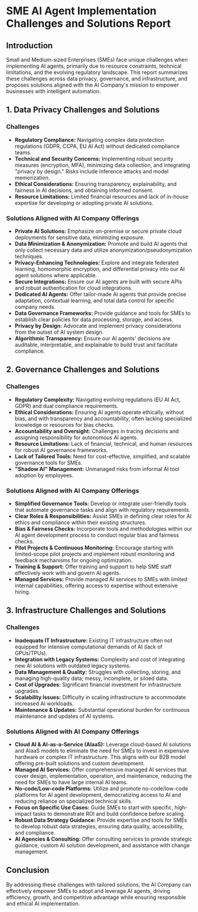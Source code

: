 # SME AI Agent Implementation Challenges and Solutions Report

## Introduction
Small and Medium-sized Enterprises (SMEs) face unique challenges when implementing AI agents, primarily due to resource constraints, technical limitations, and the evolving regulatory landscape. This report summarizes these challenges across data privacy, governance, and infrastructure, and proposes solutions aligned with the AI Company's mission to empower businesses with intelligent automation.

## 1. Data Privacy Challenges and Solutions

### Challenges
*   **Regulatory Compliance:** Navigating complex data protection regulations (GDPR, CCPA, EU AI Act) without dedicated compliance teams.
*   **Technical and Security Concerns:** Implementing robust security measures (encryption, MFA), minimizing data collection, and integrating "privacy by design." Risks include inference attacks and model memorization.
*   **Ethical Considerations:** Ensuring transparency, explainability, and fairness in AI decisions, and obtaining informed consent.
*   **Resource Limitations:** Limited financial resources and lack of in-house expertise for developing or adopting private AI solutions.

### Solutions Aligned with AI Company Offerings
*   **Private AI Solutions:** Emphasize on-premise or secure private cloud deployments for sensitive data, minimizing exposure.
*   **Data Minimization & Anonymization:** Promote and build AI agents that only collect necessary data and utilize anonymization/pseudonymization techniques.
*   **Privacy-Enhancing Technologies:** Explore and integrate federated learning, homomorphic encryption, and differential privacy into our AI agent solutions where applicable.
*   **Secure Integrations:** Ensure our AI agents are built with secure APIs and robust authentication for cloud integrations.
*   **Dedicated AI Agents:** Offer tailor-made AI agents that provide precise adaptation, contextual learning, and total data control for specific company needs.
*   **Data Governance Frameworks:** Provide guidance and tools for SMEs to establish clear policies for data processing, storage, and access.
*   **Privacy by Design:** Advocate and implement privacy considerations from the outset of AI system design.
*   **Algorithmic Transparency:** Ensure our AI agents' decisions are auditable, interpretable, and explainable to build trust and facilitate compliance.

## 2. Governance Challenges and Solutions

### Challenges
*   **Regulatory Complexity:** Navigating evolving regulations (EU AI Act, GDPR) and dual compliance requirements.
*   **Ethical Considerations:** Ensuring AI agents operate ethically, without bias, and with transparency and accountability, often lacking specialized knowledge or resources for bias checks.
*   **Accountability and Oversight:** Challenges in tracing decisions and assigning responsibility for autonomous AI agents.
*   **Resource Limitations:** Lack of financial, technical, and human resources for robust AI governance frameworks.
*   **Lack of Tailored Tools:** Need for cost-effective, simplified, and scalable governance tools for SMEs.
*   **"Shadow AI" Management:** Unmanaged risks from informal AI tool adoption by employees.

### Solutions Aligned with AI Company Offerings
*   **Simplified Governance Tools:** Develop or integrate user-friendly tools that automate governance tasks and align with regulatory requirements.
*   **Clear Roles & Responsibilities:** Assist SMEs in defining clear roles for AI ethics and compliance within their existing structures.
*   **Bias & Fairness Checks:** Incorporate tools and methodologies within our AI agent development process to conduct regular bias and fairness checks.
*   **Pilot Projects & Continuous Monitoring:** Encourage starting with limited-scope pilot projects and implement robust monitoring and feedback mechanisms for ongoing optimization.
*   **Training & Support:** Offer training and support to help SME staff effectively work with and govern AI agents.
*   **Managed Services:** Provide managed AI services to SMEs with limited internal capabilities, offering access to expertise without extensive hiring.

## 3. Infrastructure Challenges and Solutions

### Challenges
*   **Inadequate IT Infrastructure:** Existing IT infrastructure often not equipped for intensive computational demands of AI (lack of GPUs/TPUs).
*   **Integration with Legacy Systems:** Complexity and cost of integrating new AI solutions with outdated legacy systems.
*   **Data Management & Quality:** Struggles with collecting, storing, and managing high-quality data; messy, incomplete, or siloed data.
*   **Cost of Upgrades:** Significant financial investment for infrastructure upgrades.
*   **Scalability Issues:** Difficulty in scaling infrastructure to accommodate increased AI workloads.
*   **Maintenance & Updates:** Substantial operational burden for continuous maintenance and updates of AI systems.

### Solutions Aligned with AI Company Offerings
*   **Cloud AI & AI-as-a-Service (AIaaS):** Leverage cloud-based AI solutions and AIaaS models to eliminate the need for SMEs to invest in expensive hardware or complex IT infrastructure. This aligns with our B2B model offering pre-built solutions and custom development.
*   **Managed AI Services:** Offer comprehensive managed AI services that cover design, implementation, operation, and maintenance, reducing the need for SMEs to have large internal AI teams.
*   **No-code/Low-code Platforms:** Utilize and promote no-code/low-code platforms for AI agent development, democratizing access to AI and reducing reliance on specialized technical skills.
*   **Focus on Specific Use Cases:** Guide SMEs to start with specific, high-impact tasks to demonstrate ROI and build confidence before scaling.
*   **Robust Data Strategy Guidance:** Provide expertise and tools for SMEs to develop robust data strategies, ensuring data quality, accessibility, and compliance.
*   **AI Agencies & Consulting:** Offer consulting services to provide strategic guidance, custom AI solution development, and assistance with change management.

## Conclusion
By addressing these challenges with tailored solutions, the AI Company can effectively empower SMEs to adopt and leverage AI agents, driving efficiency, growth, and competitive advantage while ensuring responsible and ethical AI implementation.